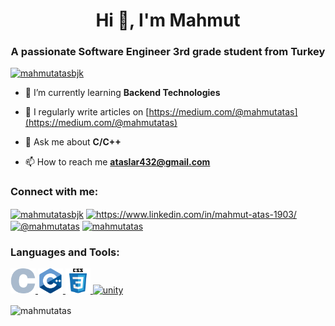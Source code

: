 <h1 align="center">Hi 👋, I'm Mahmut</h1>
<h3 align="center">A passionate Software Engineer 3rd grade student from Turkey</h3>

<p align="left"> <a href="https://twitter.com/mahmutatasbjk" target="blank"><img src="https://img.shields.io/twitter/follow/mahmutatasbjk?logo=twitter&style=for-the-badge" alt="mahmutatasbjk" /></a> </p>

- 🌱 I’m currently learning **Backend Technologies**

- 📝 I regularly write articles on [https://medium.com/@mahmutatas](https://medium.com/@mahmutatas)

- 💬 Ask me about **C/C++**

- 📫 How to reach me **ataslar432@gmail.com**

<h3 align="left">Connect with me:</h3>
<p align="left">
<a href="https://twitter.com/mahmutatasbjk" target="blank"><img align="center" src="https://raw.githubusercontent.com/rahuldkjain/github-profile-readme-generator/neutral-icons/src/images/icons/Social/twitter.svg" alt="mahmutatasbjk" height="30" width="40" /></a>
<a href="https://linkedin.com/in/https://www.linkedin.com/in/mahmut-atas-1903/" target="blank"><img align="center" src="https://raw.githubusercontent.com/rahuldkjain/github-profile-readme-generator/neutral-icons/src/images/icons/Social/linked-in-alt.svg" alt="https://www.linkedin.com/in/mahmut-atas-1903/" height="30" width="40" /></a>
<a href="https://medium.com/@mahmutatas" target="blank"><img align="center" src="https://raw.githubusercontent.com/rahuldkjain/github-profile-readme-generator/neutral-icons/src/images/icons/Social/medium.svg" alt="@mahmutatas" height="30" width="40" /></a>
<a href="https://www.hackerrank.com/mahmutatas" target="blank"><img align="center" src="https://raw.githubusercontent.com/rahuldkjain/github-profile-readme-generator/neutral-icons/src/images/icons/Social/hackerrank.svg" alt="mahmutatas" height="30" width="40" /></a>
</p>

<h3 align="left">Languages and Tools:</h3>
<p align="left"> <a href="https://www.cprogramming.com/" target="_blank"> <img src="https://raw.githubusercontent.com/devicons/devicon/master/icons/c/c-original.svg" alt="c" width="40" height="40"/> </a> <a href="https://www.w3schools.com/cpp/" target="_blank"> <img src="https://raw.githubusercontent.com/devicons/devicon/master/icons/cplusplus/cplusplus-original.svg" alt="cplusplus" width="40" height="40"/> </a> <a href="https://www.w3schools.com/css/" target="_blank"> <img src="https://raw.githubusercontent.com/devicons/devicon/master/icons/css3/css3-original-wordmark.svg" alt="css3" width="40" height="40"/> </a> <a href="https://unity.com/" target="_blank"> <img src="https://www.vectorlogo.zone/logos/unity3d/unity3d-icon.svg" alt="unity" width="40" height="40"/> </a> </p>

<p><img align="center" src="https://github-readme-stats.vercel.app/api/top-langs?username=mahmutatas&show_icons=true&locale=en&layout=compact" alt="mahmutatas" /></p>
